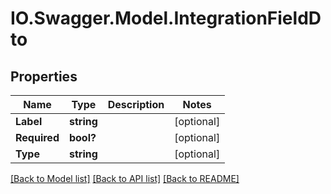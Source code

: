 # IO.Swagger.Model.IntegrationFieldDto
## Properties

Name | Type | Description | Notes
------------ | ------------- | ------------- | -------------
**Label** | **string** |  | [optional] 
**Required** | **bool?** |  | [optional] 
**Type** | **string** |  | [optional] 

[[Back to Model list]](../README.md#documentation-for-models) [[Back to API list]](../README.md#documentation-for-api-endpoints) [[Back to README]](../README.md)

